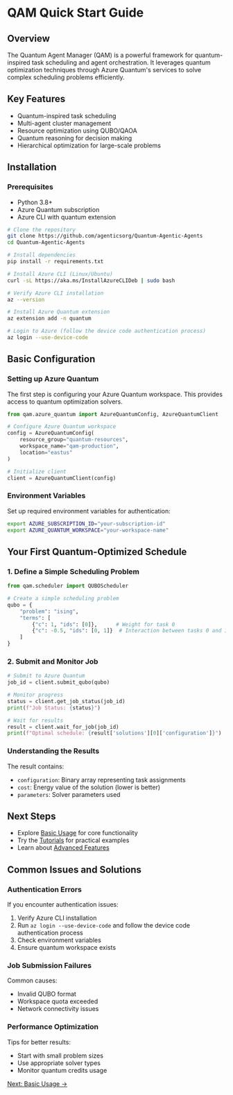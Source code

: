 # QAM Quick Start Guide

## Overview
The Quantum Agent Manager (QAM) is a powerful framework for quantum-inspired task scheduling and agent orchestration. It leverages quantum optimization techniques through Azure Quantum's services to solve complex scheduling problems efficiently.

## Key Features
- Quantum-inspired task scheduling
- Multi-agent cluster management
- Resource optimization using QUBO/QAOA
- Quantum reasoning for decision making
- Hierarchical optimization for large-scale problems

## Installation

### Prerequisites
- Python 3.8+
- Azure Quantum subscription
- Azure CLI with quantum extension

```bash
# Clone the repository
git clone https://github.com/agenticsorg/Quantum-Agentic-Agents
cd Quantum-Agentic-Agents

# Install dependencies
pip install -r requirements.txt

# Install Azure CLI (Linux/Ubuntu)
curl -sL https://aka.ms/InstallAzureCLIDeb | sudo bash

# Verify Azure CLI installation
az --version

# Install Azure Quantum extension
az extension add -n quantum

# Login to Azure (follow the device code authentication process)
az login --use-device-code
```

## Basic Configuration

### Setting up Azure Quantum
The first step is configuring your Azure Quantum workspace. This provides access to quantum optimization solvers.

```python
from qam.azure_quantum import AzureQuantumConfig, AzureQuantumClient

# Configure Azure Quantum workspace
config = AzureQuantumConfig(
    resource_group="quantum-resources",
    workspace_name="qam-production",
    location="eastus"
)

# Initialize client
client = AzureQuantumClient(config)
```

### Environment Variables
Set up required environment variables for authentication:
```bash
export AZURE_SUBSCRIPTION_ID="your-subscription-id"
export AZURE_QUANTUM_WORKSPACE="your-workspace-name"
```

## Your First Quantum-Optimized Schedule

### 1. Define a Simple Scheduling Problem
```python
from qam.scheduler import QUBOScheduler

# Create a simple scheduling problem
qubo = {
    "problem": "ising",
    "terms": [
        {"c": 1, "ids": [0]},      # Weight for task 0
        {"c": -0.5, "ids": [0, 1]}  # Interaction between tasks 0 and 1
    ]
}
```

### 2. Submit and Monitor Job
```python
# Submit to Azure Quantum
job_id = client.submit_qubo(qubo)

# Monitor progress
status = client.get_job_status(job_id)
print(f"Job Status: {status}")

# Wait for results
result = client.wait_for_job(job_id)
print(f"Optimal schedule: {result['solutions'][0]['configuration']}")
```

### Understanding the Results
The result contains:
- `configuration`: Binary array representing task assignments
- `cost`: Energy value of the solution (lower is better)
- `parameters`: Solver parameters used

## Next Steps
- Explore [Basic Usage](BasicUsage.md) for core functionality
- Try the [Tutorials](Tutorials.md) for practical examples
- Learn about [Advanced Features](AdvancedTopics.md)

## Common Issues and Solutions

### Authentication Errors
If you encounter authentication issues:
1. Verify Azure CLI installation
2. Run `az login --use-device-code` and follow the device code authentication process
3. Check environment variables
4. Ensure quantum workspace exists

### Job Submission Failures
Common causes:
- Invalid QUBO format
- Workspace quota exceeded
- Network connectivity issues

### Performance Optimization
Tips for better results:
- Start with small problem sizes
- Use appropriate solver types
- Monitor quantum credits usage

[Next: Basic Usage →](BasicUsage.md)
